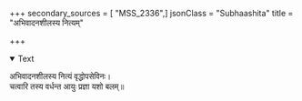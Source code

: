+++
secondary_sources = [ "MSS_2336",]
jsonClass = "Subhaashita"
title = "अभिवादनशीलस्य नित्यम्"

+++

<details open><summary>Text</summary>

अभिवादनशीलस्य नित्यं वृद्धोपसेविनः।  
चत्वारि तस्य वर्धन्त आयुः प्रज्ञा यशो बलम्॥
</details>
